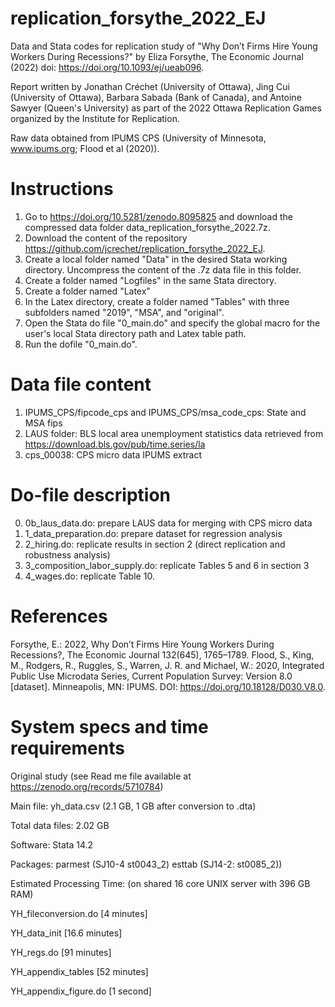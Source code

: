 # replication_forsythe_2022_EJ
Data and Stata codes for replication study of "Why Don’t Firms Hire Young Workers During Recessions?" by Eliza Forsythe, The Economic Journal (2022) doi: https://doi.org/10.1093/ej/ueab096.

Report written by Jonathan Créchet (University of Ottawa), Jing Cui (University of Ottawa), Barbara Sabada (Bank of Canada), and Antoine Sawyer (Queen's University) as part of the 2022 Ottawa Replication Games organized by the Institute for Replication.

Raw data obtained from IPUMS CPS (University of Minnesota, www.ipums.org;  Flood et al (2020)).

# Instructions
1. Go to https://doi.org/10.5281/zenodo.8095825 and download the compressed data folder data_replication_forsythe_2022.7z.
3. Download the content of the repository https://github.com/jcrechet/replication_forsythe_2022_EJ.
4. Create a local folder named "Data" in the desired Stata working directory. Uncompress the content of the .7z data file in this folder.
5. Create a folder named "Logfiles" in the same Stata directory.
6. Create a folder named "Latex"
7. In the Latex directory, create a folder named "Tables" with three subfolders named "2019", "MSA", and "original".
8. Open the Stata do file "0_main.do" and specify the global macro for the user's local Stata directory path and Latex table path.
9. Run the dofile "0_main.do".


# Data file content
1. IPUMS_CPS/fipcode_cps and IPUMS_CPS/msa_code_cps: State and MSA fips
2. LAUS folder: BLS local area unemployment statistics data retrieved from https://download.bls.gov/pub/time.series/la
3. cps_00038: CPS micro data IPUMS extract

# Do-file description
0. 0b_laus_data.do: prepare LAUS data for merging with CPS micro data
1. 1_data_preparation.do: prepare dataset for regression analysis
2. 2_hiring.do: replicate results in section 2 (direct replication and robustness analysis)
3. 3_composition_labor_supply.do: replicate Tables 5 and 6 in section 3
4. 4_wages.do: replicate Table 10.

# References
Forsythe, E.: 2022, Why Don’t Firms Hire Young Workers During Recessions?, The Economic Journal 132(645), 1765–1789.
Flood, S., King, M., Rodgers, R., Ruggles, S., Warren, J. R. and Michael, W.: 2020, Integrated Public Use Microdata Series, Current Population Survey: Version 8.0 [dataset]. Minneapolis, MN: IPUMS. DOI: https://doi.org/10.18128/D030.V8.0.

# System specs and time requirements 



Original study (see Read me file available at https://zenodo.org/records/5710784)

Main file: yh_data.csv (2.1 GB, 1 GB after conversion to .dta)

Total data files: 2.02 GB

Software: Stata 14.2

Packages: parmest (SJ10-4 st0043_2) esttab (SJ14-2: st0085_2))

Estimated Processing Time: (on shared 16 core UNIX server with 396 GB RAM)

YH_fileconversion.do [4 minutes]

YH_data_init [16.6 minutes]

YH_regs.do [91 minutes]

YH_appendix_tables [52 minutes]

YH_appendix_figure.do [1 second]


